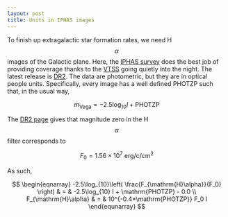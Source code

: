 ```yaml
---
layout: post
title: Units in IPHAS images
---
```


To finish up extragalactic star formation rates, we need H$$\alpha$$ images of the Galactic plane.  Here, the [IPHAS survey](http://www.iphas.org/) does the best job of providing coverage thanks to the [VTSS](http://www.phys.vt.edu/~halpha/) going quietly into the night.  The latest release is [DR2](http://adsabs.harvard.edu/abs/2014MNRAS.444.3230B). The data are photometric, but they are in optical people units.  Specifically, every image has a well defined PHOTZP such that, in the usual way, 

$$
m_{\mathrm{Vega}} = -2.5\log_{10} I + \mathrm{PHOTZP}
$$ 

The [DR2 page](http://www.iphas.org/images/) gives that magnitude zero in the H$$\alpha$$ filter corresponds to 

$$
F_0 = 1.56\times 10^7~\mathrm{erg/c/cm^2}
$$

As such,

$$
\begin{eqnarray}
-2.5\log_{10}\left( \frac{F_{\mathrm{H}\alpha}}{F_0} \right) & = & -2.5\log_{10} I + \mathrm{PHOTZP} - 0.0 \\
F_{\mathrm{H}\alpha} & = & 10^{-0.4*\mathrm{PHOTZP}} F_0 I 
\end{equnarray}
$$

